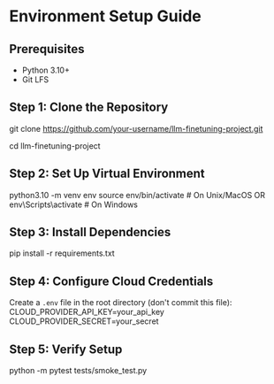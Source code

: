 # Environment Setup Guide

## Prerequisites
- Python 3.10+
- Git LFS

## Step 1: Clone the Repository
git clone https://github.com/your-username/llm-finetuning-project.git



cd llm-finetuning-project


## Step 2: Set Up Virtual Environment

python3.10 -m venv env
source env/bin/activate  # On Unix/MacOS
OR
env\Scripts\activate  # On Windows


## Step 3: Install Dependencies
pip install -r requirements.txt


## Step 4: Configure Cloud Credentials
Create a `.env` file in the root directory (don't commit this file):
CLOUD_PROVIDER_API_KEY=your_api_key
CLOUD_PROVIDER_SECRET=your_secret


## Step 5: Verify Setup
python -m pytest tests/smoke_test.py
